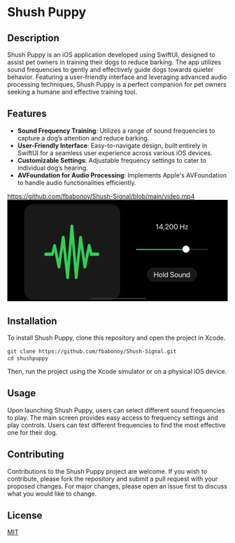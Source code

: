 # Shush Puppy

## Description
Shush Puppy is an iOS application developed using SwiftUI, designed to assist pet owners in training their dogs to reduce barking. The app utilizes sound frequencies to gently and effectively guide dogs towards quieter behavior. Featuring a user-friendly interface and leveraging advanced audio processing techniques, Shush Puppy is a perfect companion for pet owners seeking a humane and effective training tool.

## Features
- **Sound Frequency Training**: Utilizes a range of sound frequencies to capture a dog’s attention and reduce barking.
- **User-Friendly Interface**: Easy-to-navigate design, built entirely in SwiftUI for a seamless user experience across various iOS devices.
- **Customizable Settings**: Adjustable frequency settings to cater to individual dog’s hearing.
- **AVFoundation for Audio Processing**: Implements Apple's AVFoundation to handle audio functionalities efficiently.

https://github.com/fbabonoy/Shush-Signal/blob/main/video.mp4
![Dog](Landscape.png)

## Installation
To install Shush Puppy, clone this repository and open the project in Xcode. 
```
git clone https://github.com/fbabonoy/Shush-Signal.git
cd shushpuppy
```
Then, run the project using the Xcode simulator or on a physical iOS device.

## Usage
Upon launching Shush Puppy, users can select different sound frequencies to play. The main screen provides easy access to frequency settings and play controls. Users can test different frequencies to find the most effective one for their dog.

## Contributing
Contributions to the Shush Puppy project are welcome. If you wish to contribute, please fork the repository and submit a pull request with your proposed changes. For major changes, please open an issue first to discuss what you would like to change.

## License
[MIT](https://choosealicense.com/licenses/mit/)
